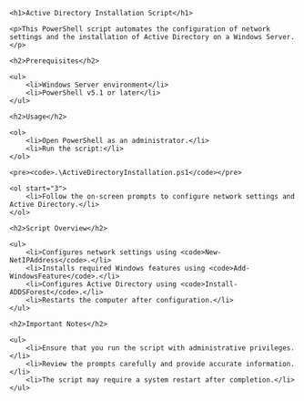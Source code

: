     <h1>Active Directory Installation Script</h1>

    <p>This PowerShell script automates the configuration of network settings and the installation of Active Directory on a Windows Server.</p>

    <h2>Prerequisites</h2>

    <ul>
        <li>Windows Server environment</li>
        <li>PowerShell v5.1 or later</li>
    </ul>

    <h2>Usage</h2>

    <ol>
        <li>Open PowerShell as an administrator.</li>
        <li>Run the script:</li>
    </ol>

    <pre><code>.\ActiveDirectoryInstallation.ps1</code></pre>

    <ol start="3">
        <li>Follow the on-screen prompts to configure network settings and Active Directory.</li>
    </ol>

    <h2>Script Overview</h2>

    <ul>
        <li>Configures network settings using <code>New-NetIPAddress</code>.</li>
        <li>Installs required Windows features using <code>Add-WindowsFeature</code>.</li>
        <li>Configures Active Directory using <code>Install-ADDSForest</code>.</li>
        <li>Restarts the computer after configuration.</li>
    </ul>

    <h2>Important Notes</h2>

    <ul>
        <li>Ensure that you run the script with administrative privileges.</li>
        <li>Review the prompts carefully and provide accurate information.</li>
        <li>The script may require a system restart after completion.</li>
    </ul>
